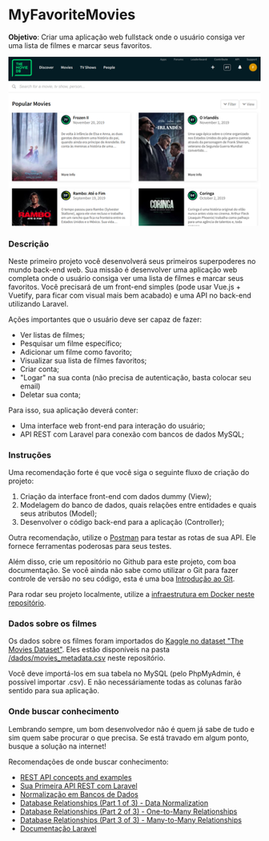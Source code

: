 # MyFavoriteMovies

**Objetivo**: Criar uma aplicação web fullstack onde o usuário consiga ver uma lista de filmes e marcar seus favoritos.

![projeto 1](../imagens/backend-projeto1.png?raw=true)  

### Descrição

Neste primeiro projeto você desenvolverá seus primeiros superpoderes no mundo back-end web. Sua missão é desenvolver uma aplicação web completa onde o usuário consiga ver uma lista de filmes e marcar seus favoritos. Você precisará de um front-end simples (pode usar Vue.js + Vuetify, para ficar com visual mais bem acabado) e uma API no back-end utilizando Laravel.

Ações importantes que o usuário deve ser capaz de fazer:

*   Ver listas de filmes;
*   Pesquisar um filme específico;
*   Adicionar um filme como favorito;
*   Visualizar sua lista de filmes favoritos;
*   Criar conta;
*   "Logar" na sua conta (não precisa de autenticação, basta colocar seu email)
*   Deletar sua conta;

Para isso, sua aplicação deverá conter:

*   Uma interface web front-end para interação do usuário;
*   API REST com Laravel para conexão com bancos de dados MySQL;

### Instruções

Uma recomendação forte é que você siga o seguinte fluxo de criação do projeto:

1.  Criação da interface front-end com dados dummy (View);
2.  Modelagem do banco de dados, quais relações entre entidades e quais seus atributos (Model);
3.  Desenvolver o código back-end para a aplicação (Controller);

Outra recomendação, utilize o [Postman](https://www.getpostman.com/) para testar as rotas de sua API. Ele fornece ferramentas poderosas para seus testes.

Além disso, crie um repositório no Github para este projeto, com boa documentação. Se você ainda não sabe como utilizar o Git para fazer controle de versão no seu código, esta é uma boa [Introdução ao Git](https://blog.dankicode.com/introducao-ao-git-e-github/).

Para rodar seu projeto localmente, utilize a [infraestrutura em Docker neste repositório](/docker/Instruções.md).

### Dados sobre os filmes

Os dados sobre os filmes foram importados do [Kaggle no dataset "The Movies Dataset"](https://www.kaggle.com/rounakbanik/the-movies-dataset). Eles estão disponíveis na pasta [/dados/movies_metadata.csv](/dados/movies_metadata.csv) neste repositório. 

Você deve importá-los em sua tabela no MySQL (pelo PhpMyAdmin, é possível importar .csv). E não necessáriamente todas as colunas farão sentido para sua aplicação.

### Onde buscar conhecimento

Lembrando sempre, um bom desenvolvedor não é quem já sabe de tudo e sim quem sabe procurar o que precisa. Se está travado em algum ponto, busque a solução na internet! 

Recomendações de onde buscar conhecimento:

*   [REST API concepts and examples](https://www.youtube.com/watch?v=7YcW25PHnAA)
*   [Sua Primeira API REST com Laravel](https://www.youtube.com/watch?v=oVRWQJE5a1c)
*   [Normalização em Bancos de Dados](https://medium.com/@diegobmachado/normaliza%C3%A7%C3%A3o-em-banco-de-dados-5647cdf84a12)
*   [Database Relationships (Part 1 of 3) - Data Normalization](https://www.youtube.com/watch?v=oexOYUUyQik)
*   [Database Relationships (Part 2 of 3) - One-to-Many Relationships](https://www.youtube.com/watch?v=IstAk982ntA)
*   [Database Relationships (Part 3 of 3) - Many-to-Many Relationships](https://www.youtube.com/watch?v=7D8u6Lb2BKU)
*   [Documentação Laravel](https://laravel.com/docs/6.x)


